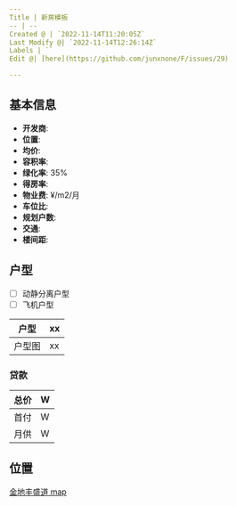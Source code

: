 ```yaml
---
Title | 新房模板
-- | --
Created @ | `2022-11-14T11:20:05Z`
Last Modify @| `2022-11-14T12:26:14Z`
Labels | ``
Edit @| [here](https://github.com/junxnone/F/issues/29)

---
```

## 基本信息

- **开发商**: 
- **位置**: 
- **均价**: 
- **容积率**:  
- **绿化率**: 35%
- **得房率**: 
- **物业费**:  ¥/m2/月
- **车位比**: 
- **规划户数**: 
- **交通**:  
- **楼间距**: 

## 户型

- [ ] 动静分离户型
- [ ] 飞机户型

户型 | xx
-- | --
户型图 | xx


### 贷款

总价 |  W
-- | --
首付 |  W
月供 | W


## 位置

[金地丰盛道 map](https://junxnone.github.io/fmap/fsd ':include :type=iframe width=100% height=1200px')
